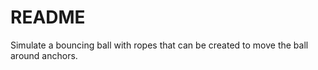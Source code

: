 # README

Simulate a bouncing ball with ropes that can be created to move the ball around anchors.

